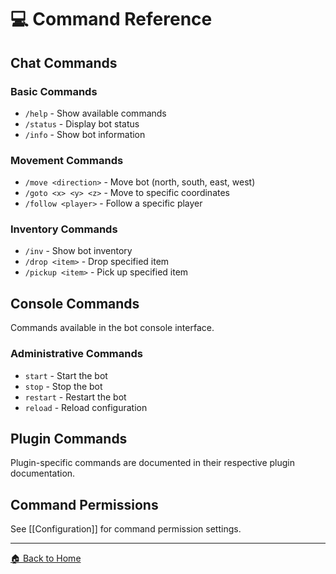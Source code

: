 # 💻 Command Reference

## Chat Commands

### Basic Commands

- `/help` - Show available commands
- `/status` - Display bot status
- `/info` - Show bot information

### Movement Commands

- `/move <direction>` - Move bot (north, south, east, west)
- `/goto <x> <y> <z>` - Move to specific coordinates
- `/follow <player>` - Follow a specific player

### Inventory Commands

- `/inv` - Show bot inventory
- `/drop <item>` - Drop specified item
- `/pickup <item>` - Pick up specified item

## Console Commands

Commands available in the bot console interface.

### Administrative Commands

- `start` - Start the bot
- `stop` - Stop the bot
- `restart` - Restart the bot
- `reload` - Reload configuration

## Plugin Commands

Plugin-specific commands are documented in their respective plugin documentation.

## Command Permissions

See [[Configuration]] for command permission settings.

---

[🏠 Back to Home](Home.md)
